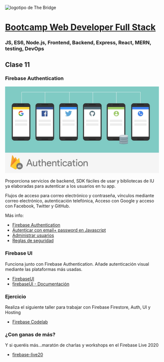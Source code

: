 ![logotipo de The Bridge](https://user-images.githubusercontent.com/27650532/77754601-e8365180-702b-11ea-8bed-5bc14a43f869.png  "logotipo de The Bridge")


# [Bootcamp Web Developer Full Stack](https://www.thebridge.tech/bootcamps/bootcamp-fullstack-developer/)
### JS, ES6, Node.js, Frontend, Backend, Express, React, MERN, testing, DevOps

## Clase 11

### Firebase Authentication

![img](../../assets/js_avanzado/clase11/firebase_auth.jpg)

Proporciona servicios de backend, SDK fáciles de usar y bibliotecas de IU ya elaboradas para autenticar a los usuarios en tu app.

Flujos de acceso para correo electrónico y contraseña, vínculos mediante correo electrónico, autenticación telefónica, Acceso con Google y acceso con Facebook, Twitter y GitHub.

Más info:
- [Firebase Authentication](https://firebase.google.com/docs/auth)
- [Autenticar con email+ password en Javascript](https://firebase.google.com/docs/auth/web/password-auth?hl=es)
- [Administrar usuarios](https://firebase.google.com/docs/auth/web/manage-users)
- [Reglas de seguridad](https://firebase.google.com/docs/database/security/core-syntax?hl=es)


### Firebase UI
Funciona junto con Firebase Authentication. Añade autenticación visual mediante las plataformas más usadas.
- [FirebaseUI](https://firebase.google.com/docs/auth/web/firebaseui)
- [firebaseUI - Documentación](https://github.com/firebase/firebaseui-web)


### Ejercicio
Realiza el siguiente taller para trabajar con Firebase Firestore, Auth, UI y Hosting
- [Firebase Codelab](https://firebase.google.com/codelabs/firebase-get-to-know-web)

### ¿Con ganas de más?
Y si queréis más...maratón de charlas y workshops en el Firebase Live 2020
- [firebase-live20](https://firebaseonair.withgoogle.com/events/firebase-live20#)
